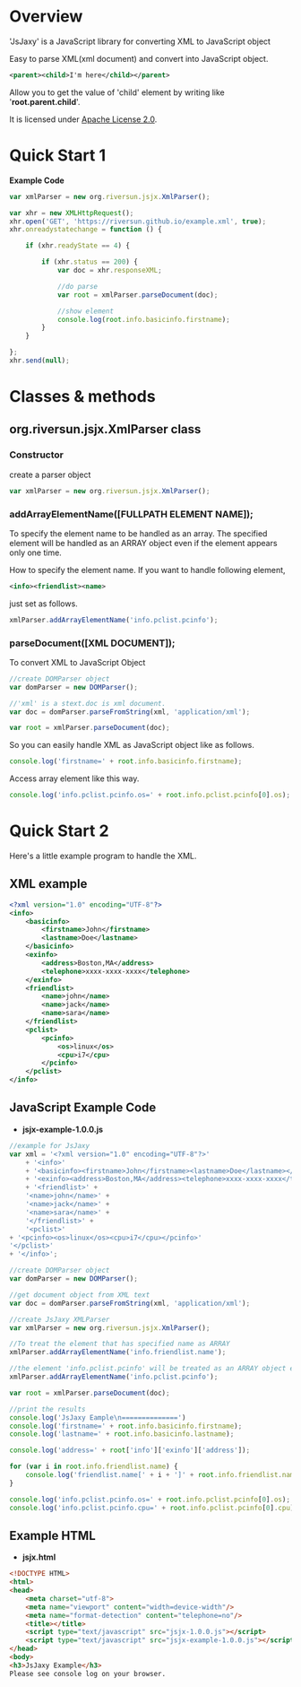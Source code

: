 # Overview
'JsJaxy' is a JavaScript library for converting XML to JavaScript object

Easy to parse XML(xml document) and convert into JavaScript object.
```XML
<parent><child>I'm here</child></parent>
```
Allow you to get the value of 'child' element by writing like '**root.parent.child**'.

It is licensed under [Apache License 2.0](http://www.apache.org/licenses/LICENSE-2.0).
# Quick Start 1
**Example Code**
```JavaScript
var xmlParser = new org.riversun.jsjx.XmlParser();

var xhr = new XMLHttpRequest();
xhr.open('GET', 'https://riversun.github.io/example.xml', true);
xhr.onreadystatechange = function () {

    if (xhr.readyState == 4) {

        if (xhr.status == 200) {
            var doc = xhr.responseXML;

            //do parse
            var root = xmlParser.parseDocument(doc);

            //show element
            console.log(root.info.basicinfo.firstname);
        }
    }

};
xhr.send(null);


```
# Classes & methods
## org.riversun.jsjx.XmlParser class
### Constructor
create a parser object
```JavaScript
var xmlParser = new org.riversun.jsjx.XmlParser();
```

### addArrayElementName([FULLPATH ELEMENT NAME]);  
To specify the element name to be handled as an array.
The specified element will be handled as an ARRAY object even if the element appears only one time.

How to specify the element name.
If you want to handle following element,
```XML
<info><friendlist><name>
```
just set as follows.
```JavaScript
xmlParser.addArrayElementName('info.pclist.pcinfo');

```

### parseDocument([XML DOCUMENT]);
To convert XML to JavaScript Object  
```JavaScript
//create DOMParser object
var domParser = new DOMParser();

//'xml' is a stext.doc is xml document.
var doc = domParser.parseFromString(xml, 'application/xml');

var root = xmlParser.parseDocument(doc);
```
So you can easily handle XML as JavaScript object like as follows.
```JavaScript
console.log('firstname=' + root.info.basicinfo.firstname);
```

Access array element like this way.
```JavaScript
console.log('info.pclist.pcinfo.os=' + root.info.pclist.pcinfo[0].os);
```

# Quick Start 2
Here's a little example program to handle the XML.

## XML example
```XML
<?xml version="1.0" encoding="UTF-8"?>
<info>
	<basicinfo>
		<firstname>John</firstname>
		<lastname>Doe</lastname>
	</basicinfo>
	<exinfo>
		<address>Boston,MA</address>
		<telephone>xxxx-xxxx-xxxx</telephone>
	</exinfo>
	<friendlist>
		<name>john</name>
		<name>jack</name>
		<name>sara</name>
	</friendlist>
	<pclist>
		<pcinfo>
			<os>linux</os>
			<cpu>i7</cpu>
		</pcinfo>
	</pclist>
</info>
```

## JavaScript Example Code
- **jsjx-example-1.0.0.js**

```JavaScript
//example for JsJaxy
var xml = '<?xml version="1.0" encoding="UTF-8"?>'
    + '<info>'
    + '<basicinfo><firstname>John</firstname><lastname>Doe</lastname></basicinfo>'
    + '<exinfo><address>Boston,MA</address><telephone>xxxx-xxxx-xxxx</telephone></exinfo>'
    + '<friendlist>' +
    '<name>john</name>' +
    '<name>jack</name>' +
    '<name>sara</name>' +
    '</friendlist>' +
    '<pclist>'
+ '<pcinfo><os>linux</os><cpu>i7</cpu></pcinfo>'
'</pclist>'
+ '</info>';

//create DOMParser object
var domParser = new DOMParser();

//get document object from XML text
var doc = domParser.parseFromString(xml, 'application/xml');

//create JsJaxy XMLParser
var xmlParser = new org.riversun.jsjx.XmlParser();

//To treat the element that has specified name as ARRAY
xmlParser.addArrayElementName('info.friendlist.name');

//the element 'info.pclist.pcinfo' will be treated as an ARRAY object even if the element appears only one time.
xmlParser.addArrayElementName('info.pclist.pcinfo');

var root = xmlParser.parseDocument(doc);

//print the results
console.log('JsJaxy Eample\n==============')
console.log('firstname=' + root.info.basicinfo.firstname);
console.log('lastname=' + root.info.basicinfo.lastname);

console.log('address=' + root['info']['exinfo']['address']);

for (var i in root.info.friendlist.name) {
    console.log('friendlist.name[' + i + ']' + root.info.friendlist.name[i]);
}

console.log('info.pclist.pcinfo.os=' + root.info.pclist.pcinfo[0].os);
console.log('info.pclist.pcinfo.cpu=' + root.info.pclist.pcinfo[0].cpu);

```

## Example HTML

- **jsjx.html**

```HTML
<!DOCTYPE HTML>
<html>
<head>
    <meta charset="utf-8">
    <meta name="viewport" content="width=device-width"/>
    <meta name="format-detection" content="telephone=no"/>
    <title></title>
    <script type="text/javascript" src="jsjx-1.0.0.js"></script>
    <script type="text/javascript" src="jsjx-example-1.0.0.js"></script>
</head>
<body>
<h3>JsJaxy Example</h3>
Please see console log on your browser.
```

